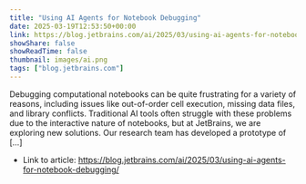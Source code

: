 ```yaml
---
title: "Using AI Agents for Notebook Debugging"
date: 2025-03-19T12:53:50+00:00
link: https://blog.jetbrains.com/ai/2025/03/using-ai-agents-for-notebook-debugging/
showShare: false
showReadTime: false
thumbnail: images/ai.png
tags: ["blog.jetbrains.com"]
---
```

Debugging computational notebooks can be quite frustrating for a variety of reasons, including issues like out-of-order cell execution, missing data files, and library conflicts. Traditional AI tools often struggle with these problems due to the interactive nature of notebooks, but at JetBrains, we are exploring new solutions. Our research team has developed a prototype of […]

- Link to article: https://blog.jetbrains.com/ai/2025/03/using-ai-agents-for-notebook-debugging/